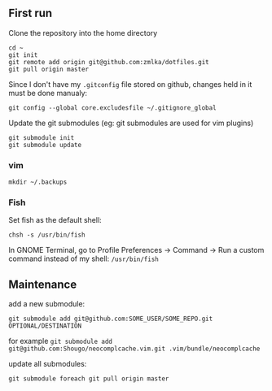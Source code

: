 ## First run

Clone the repository into the home directory

```
cd ~
git init
git remote add origin git@github.com:zmlka/dotfiles.git
git pull origin master
```

Since I don't have my `.gitconfig` file stored on github, changes held in it
must be done manualy:

```
git config --global core.excludesfile ~/.gitignore_global
```

Update the git submodules (eg: git submodules are used for vim plugins)

```
git submodule init
git submodule update
```
### vim

```
mkdir ~/.backups
```


### Fish

Set fish as the default shell:
```
chsh -s /usr/bin/fish
```
In GNOME Terminal, go to Profile Preferences -> Command -> Run a custom command
instead of my shell: `/usr/bin/fish`

## Maintenance

add a new submodule:

```
git submodule add git@github.com:SOME_USER/SOME_REPO.git OPTIONAL/DESTINATION
```
for example `git submodule add git@github.com:Shougo/neocomplcache.vim.git .vim/bundle/neocomplcache`

update all submodules:

```
git submodule foreach git pull origin master
```
